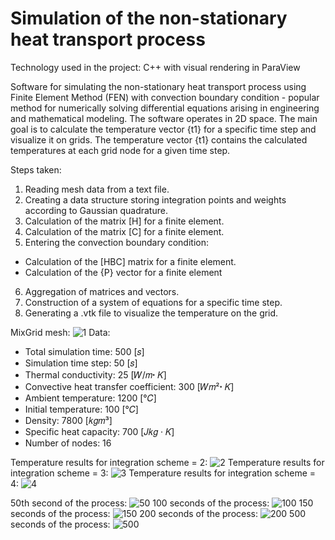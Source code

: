 # Simulation of the non-stationary heat transport process

Technology used in the project: C++ with visual rendering in ParaView

Software for simulating the non-stationary heat transport process using Finite Element Method (FEN) with convection boundary condition - popular method for numerically solving differential equations arising in engineering and mathematical modeling. The software operates in 2D space. The main goal is to calculate the temperature vector {t1} for a specific time step and visualize it on grids. The temperature vector {t1} contains the calculated temperatures at each grid node for a given time step.

Steps taken:
1. Reading mesh data from a text file.
2. Creating a data structure storing integration points and weights according to Gaussian quadrature.
3. Calculation of the matrix [H] for a finite element.
4. Calculation of the matrix [C] for a finite element.
5. Entering the convection boundary condition:
- Calculation of the [HBC] matrix for a finite element.
- Calculation of the {P} vector for a finite element
6. Aggregation of matrices and vectors.
7. Construction of a system of equations for a specific time step.
8. Generating a .vtk file to visualize the temperature on the grid.

MixGrid mesh:
![1](https://github.com/karoldziadkowiec/non-stationary-heat-transport-FEN/blob/master/photos/1.png)
Data:
- Total simulation time: 500 [𝑠]
- Simulation time step: 50 [𝑠]
- Thermal conductivity: 25 [𝑊/𝑚ꞏ 𝐾]
- Convective heat transfer coefficient: 300 [𝑊𝑚²ꞏ 𝐾]
- Ambient temperature: 1200 [°𝐶]
- Initial temperature: 100 [°𝐶]
- Density: 7800 [𝑘𝑔𝑚³]
- Specific heat capacity: 700 [𝐽𝑘𝑔 · 𝐾]
- Number of nodes: 16

Temperature results for integration scheme = 2:
![2](https://github.com/karoldziadkowiec/non-stationary-heat-transport-FEN/blob/master/photos/2.png)
Temperature results for integration scheme = 3:
![3](https://github.com/karoldziadkowiec/non-stationary-heat-transport-FEN/blob/master/photos/3.png)
Temperature results for integration scheme = 4:
![4](https://github.com/karoldziadkowiec/non-stationary-heat-transport-FEN/blob/master/photos/4.png)

50th second of the process:
![50](https://github.com/karoldziadkowiec/non-stationary-heat-transport-FEN/blob/master/photos/50.png)
100 seconds of the process:
![100](https://github.com/karoldziadkowiec/non-stationary-heat-transport-FEN/blob/master/photos/100.png)
150 seconds of the process:
![150](https://github.com/karoldziadkowiec/non-stationary-heat-transport-FEN/blob/master/photos/150.png)
200 seconds of the process:
![200](https://github.com/karoldziadkowiec/non-stationary-heat-transport-FEN/blob/master/photos/200.png)
500 seconds of the process:
![500](https://github.com/karoldziadkowiec/non-stationary-heat-transport-FEN/blob/master/photos/500.png)
